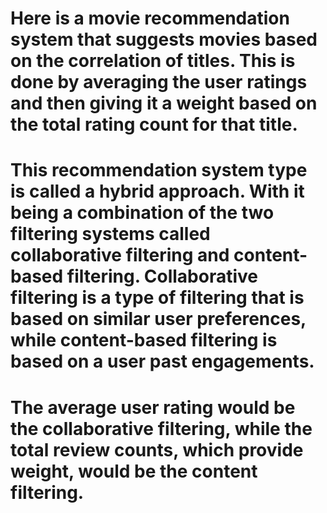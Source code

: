 # Here is a movie recommendation system that suggests movies based on the correlation of titles. This is done by averaging the user ratings and then giving it a weight based on the total rating count for that title.
# This recommendation system type is called a hybrid approach. With it being a combination of the two filtering systems called collaborative filtering and content-based filtering. Collaborative filtering is a type of filtering that is based on similar user preferences, while content-based filtering is based on a user past engagements.
# The average user rating would be the collaborative filtering, while the total review counts, which provide weight, would be the content filtering.
